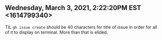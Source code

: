 ## Wednesday, March 3, 2021, 2:22:20PM EST <1614799340>

TIL `gh issue create` should be 40 characters for title of issue in
order for all of it to display on terminal. More than that is elided.

